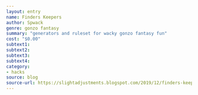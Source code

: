 ```yaml
---
layout: entry 
name: Finders Keepers
author: Spwack
genre: gonzo fantasy
summary: "generators and ruleset for wacky gonzo fantasy fun"
cost: "$0.00"
subtext1: 
subtext2: 
subtext3: 
subtext4: 
category:
- hacks
source: blog
source-url: https://slightadjustments.blogspot.com/2019/12/finders-keepers.html
---
```

